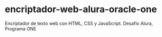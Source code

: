 # encriptador-web-alura-oracle-one
Encriptador de texto web con HTML, CSS y JavaScript. Desafío Alura, Programa ONE
